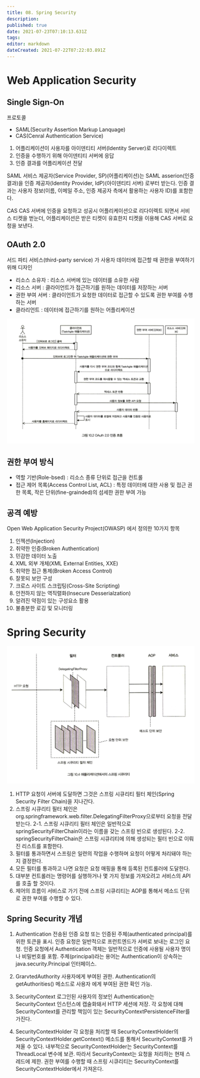 ```yaml
---
title: 08. Spring Security
description: 
published: true
date: 2021-07-23T07:10:13.631Z
tags: 
editor: markdown
dateCreated: 2021-07-22T07:22:03.891Z
---
```


# Web Application Security
## Single Sign-On
프로토콜
- SAML(Security Assertion Markup Lanquage)
- CAS(Cenral Authentication Service)

1. 어플리케이션이 사용자를 아이덴티티 서버(Identity Server)로 리다이렉트
2. 인증을 수행하기 위해 아이덴티티 서버에 응답
3. 인증 결과를 어플리케이션 전달

SAML
서비스 제공자(Service Provider, SP)(어플리케이션)는 SAML asserion(인증 결과)을 인증 제공자(Identity Provider, IdP)(아이덴티티 서버) 로부터 받는다.
인증 결과는 사용자 정보(이름, 이메일 주소, 인증 제공자 측에서 활용하는 사용자 ID)를 포함한다.

CAS
CAS 서버에 인증을 요청하고 성공시 어플리케이션으로 리다이렉트 되면서 서비스 티켓을 벋눈더, 어플리케이션은 받은 티켓이 유효한지 티켓을 이용해 CAS 서버로 요청을 보낸다.

## OAuth 2.0
서드 파티 서비스(third-party service) 가 사용자 데이터에 접근할 때 권한을 부여하기 위해 디자인

- 리소스 소유자 : 리소스 서버에 있는 데이터를 소유한 사람
- 리소스 서버 : 클라이언트가 접근하기를 원하는 데이터를 저장하는 서버
- 권한 부여 서버 : 클라이언트가 요청한 데이터로 접근할 수 있도록 권한 부여를 수행하는 서버
- 클라리언트 : 데이터에 접근하기를 원하는 어플리케이션

![screenshot_20210723-132857~2.png](/screenshot_20210723-132857~2.png)

## 권한 부여 방식
- 역할 기반(Role-bsed) : 리소스 종류 단위로 접근을 컨트롤
- 접근 제어 목록(Access Control List, ACL) : 특정 데이터에 대한 사용 및 접근 권한 목록, 작은 단위(fine-grainded)의 섬세한 권한 부여 가능

## 공격 예방
Open Web Application Security Project(OWASP) 에서 정의한 10가지 항목
1. 인젝션(Injection)
2. 취약한 인증(Broken Authentication)
3. 민감한 데이터 노출
4. XML 외부 개체(XML External Entities, XXE)
5. 취약한 접근 통제(Broken Access Control)
6. 잘못되 보안 구성
7. 크로스 사이트 스크립팅(Cross-Site Scripting)
8. 안전하지 않는 역직렬화(Insecure Desserialzation)
8. 알려진 약점이 있는 구성요소 활용
9. 불충분한 로깅 및 모니터링

# Spring Security

![screenshot_20210723-132914~2.png](/screenshot_20210723-132914~2.png)

1. HTTP 요청이 서버에 도달하면 그것은 스프링 시큐리티 필터 체인(Spring Security Filter Chain)을 지나간다. 
2. 스프링 시큐리티 필터 체인은 org.springframework.web.filter.DelegatingFilterProxy으로부터 요청을 전달받는다. 
2-1. 스프링 시큐리티 필터 체인은 일반적으로 springSecurityFilterChain이라는 이름을 갖는 스프링 빈으로 생성된다. 
2-2. springSecurityFilterChain은 스프링 시큐리티에 의해 생성되는 필터 빈으로 이뤄진 리스트를 포함한다. 
5. 필터를 통과하면서 스프링은 일련의 작업을 수행하며 요청이 어떻게 처리돼야 하는지 결정한다. 
6. 모든 필터를 통과하고 나면 요청은 요청 매핑을 통해 등록된 컨트롤러에 도달한다. 
7. 대부분 컨트롤러는 명령어를 실행하거나 몇 가지 정보를 가져오려고 서비스의 API를 호출 할 것이다. 
8. 제어의 흐름이 서비스로 가기 전에 스프링 시큐리티는 AOP를 통해서 메소드 단위로 권한 부여를 수행할 수  있다. 

## Spring Security 개념
1. Authentication
전송된 인증 요청 또는 인증된 주체(authenticated principal)를 위한 토큰을 표시.
인증 요청은 일반적으로 프런트엔드가 서버로 보내는 로그인 요청.
인증 요청에서 Authentication 객체는 일반적으로 인증에 사용될 사용자 명이나 비밀번호를 포함.
주체(principal)라는 용어는 Authentication이 상속하는 java.security.Principal 인터페이스.

2. GrarvtedAuthority
사용자에게 부여된 권한.
Authentication의 getAuthorities() 메소드로 사용자 에게 부여된 권한 확인 가능.

3. SecurityContext
로그인된 사용자의 정보인 Authentication는 SecurityContext 인스턴스에 캡술화돼서 HTTP 세션에 저장.
각 요청에 대해 SecurityContext를 관리할 책임이 있는 SecurityContextPersistenceFilter를 가진다.

4. SecurityContextHolder
각 요청을 처리할 때 SecurityContextHolder의 SecurityContextHolder.getContext() 메소드를 통해서 SecurityContext를 가져올 수 있다.
내부적으로 SecurityContextHolder는 SecurityContext를 ThreadLocal 변수에 보관. 
따라서 SecurityContext는 요청을 처리하는 현재 스레드에 제한. 
권한 부여를 수행할 때 스프링 시큐리티는 SecurityContext를 SecurityContextHolder에서 가져온다.